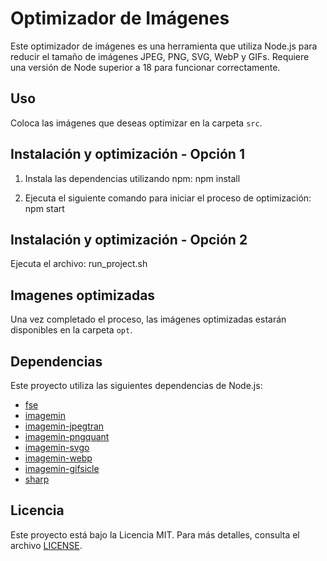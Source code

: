 # Optimizador de Imágenes

Este optimizador de imágenes es una herramienta que utiliza Node.js para reducir el tamaño de imágenes JPEG, PNG, SVG, WebP y GIFs. Requiere una versión de Node superior a 18 para funcionar correctamente.

## Uso

Coloca las imágenes que deseas optimizar en la carpeta `src`.

## Instalación y optimización - Opción 1

1. Instala las dependencias utilizando npm: npm install

2. Ejecuta el siguiente comando para iniciar el proceso de optimización: npm start

## Instalación y optimización - Opción 2

Ejecuta el archivo: run_project.sh

## Imagenes optimizadas

Una vez completado el proceso, las imágenes optimizadas estarán disponibles en la carpeta `opt`.

## Dependencias

Este proyecto utiliza las siguientes dependencias de Node.js:

- [fse](https://www.npmjs.com/package/fs-extra)
- [imagemin](https://www.npmjs.com/package/imagemin)
- [imagemin-jpegtran](https://www.npmjs.com/package/imagemin-jpegtran)
- [imagemin-pngquant](https://www.npmjs.com/package/imagemin-pngquant)
- [imagemin-svgo](https://www.npmjs.com/package/imagemin-svgo)
- [imagemin-webp](https://www.npmjs.com/package/imagemin-webp)
- [imagemin-gifsicle](https://www.npmjs.com/package/imagemin-gifsicle)
- [sharp](https://www.npmjs.com/package/sharp)

## Licencia

Este proyecto está bajo la Licencia MIT. Para más detalles, consulta el archivo [LICENSE](LICENSE).
